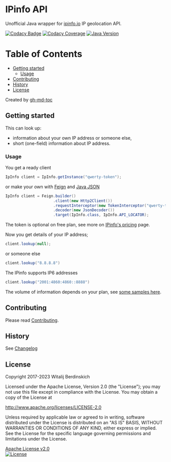 # IPinfo API

Unofficial Java wrapper for [ipinfo.io][ipinfo] IP geolocation API.

[![Codacy Badge](https://app.codacy.com/project/badge/Grade/2d65fe469c2a4e0da28cc8995c91234b)](https://app.codacy.com/gl/bot-by/ipinfo-api/dashboard?utm_source=gl&utm_medium=referral&utm_content=&utm_campaign=Badge_grade)
[![Codacy Coverage](https://app.codacy.com/project/badge/Coverage/2d65fe469c2a4e0da28cc8995c91234b)](https://app.codacy.com/gl/bot-by/ipinfo-api/dashboard?utm_source=gl&utm_medium=referral&utm_content=&utm_campaign=Badge_coverage)
[![Java Version](https://img.shields.io/static/v1?label=java&message=11&color=blue&logo=java&logoColor=E23D28)](https://www.oracle.com/java/technologies/javase-jdk11-downloads.html)

Table of Contents
=================

   * [Getting started](#getting-started)
      * [Usage](#usage)
   * [Contributing](#contributing)
   * [History](#history)
   * [License](#license)

Created by [gh-md-toc](https://github.com/ekalinin/github-markdown-toc)

## Getting started

This can look up:

- information about your own IP address or someone else,
- short (one-field) information about IP address.

### Usage

You get a ready client

```java
IpInfo client = IpInfo.getInstance("qwerty-token");
```

or make your own with [Feign][feign] and [Java JSON][java-json]

```java
IpInfo client = Feign.builder()
                     .client(new Http2Client())
                     .requestInterceptor(new TokenInterceptor("qwerty-token"))
                     .decoder(new JsonDecoder())
                     .target(IpInfo.class, IpInfo.API_LOCATOR);
```

The token is optional on free plan, see more on  [IPinfo's pricing][pricing] page.

Now you get details of your IP address;

```java
client.lookup(null);
```

or someone else

```java
client.lookup("8.8.8.8")
```

The IPinfo supports IP6 addresses

```java
client.lookup("2001:4860:4860::8888")
```

The volume of information depends on your plan, see [some samples here][api-responses].

## Contributing

Please read [Contributing](contributing.md).

## History

See [Changelog](changelog.md)

## License

Copyright 2017-2023 Witalij Berdinskich

Licensed under the Apache License, Version 2.0 (the "License");
you may not use this file except in compliance with the License.
You may obtain a copy of the License at

http://www.apache.org/licenses/LICENSE-2.0

Unless required by applicable law or agreed to in writing, software
distributed under the License is distributed on an "AS IS" BASIS,
WITHOUT WARRANTIES OR CONDITIONS OF ANY KIND, either express or implied.
See the License for the specific language governing permissions and
limitations under the License.

[Apache License v2.0](LICENSE)  
[![License](https://img.shields.io/badge/license-Apache%202.0-blue.svg?style=flat)](http://www.apache.org/licenses/LICENSE-2.0.html)

[ipinfo]: http://ipinfo.io "Comprehensive IP details website and API"

[pricing]: https://ipinfo.io/pricing "Free, Basic, Standard and Business plans"

[feign]: https://github.com/OpenFeign/feign "Feign makes writing java http clients easier"

[java-json]: https://github.com/stleary/JSON-java "The JSON-Java package is a reference implementation"

[api-responses]: https://ipinfo.io/pricing#api-responses "Sample API responses"
